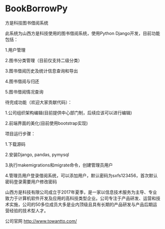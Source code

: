 # BookBorrowPy
方是科技图书借阅系统


此系统为山西方是科技使用的图书借阅系统，使用Python Django开发，目前功能包括：

1.用户管理

2.图书分类管理（目前仅支持二级分类）

3.图书借阅历史及统计信息查询和导出

4.图书借阅与归还

5.图书借阅情况查询


待完成功能（欢迎大家贡献代码）：

1.公司组织架构编辑(目前提供中心部门制，后续应该可以进行编辑)

2.前端界面的美化(目前使用bootstrap实现)

项目运行步骤：

1.下载源码

2.安装Django, pandas, pymysql

3.执行makemigrations和migrate命令，创建管理员用户

4.管理员用户登录借阅系统，可以添加用户，默认密码为sxfs123456，首次默认密码登录需要用户修改密码


山西方是科技有限公司成立于2017年夏季，是一家以信息技术服务为主导、专业致力于计算机软件开发及应用的高科技类型企业。公司专注于产品研发、运营和技术实施，公司的50多位成员大多是业内顶级且具有长期的产品研发与产品后期运营经验的技术型人才。


公司官网
http://www.towantto.com/


